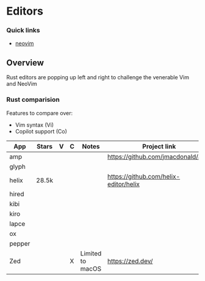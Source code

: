 # Editors

### Quick links
* [neovim](newvim/README.md)

## Overview
Rust editors are popping up left and right to challenge the venerable Vim and NeoVim

### Rust comparision
Features to compare over:
* Vim syntax (Vi)
* Copilot support (Co)


| App         | Stars | V | C | Notes             | Project link                   |
| ----------- | ----- | - | - | ----------------- | ------------------------------ |
| amp         |       |   |   |                   | https://github.com/jmacdonald/amp |
| glyph       |       |   |   |                   |     |
| helix       | 28.5k |   |   |                   | https://github.com/helix-editor/helix    |
| hired       |       |   |   |                   |     |
| kibi        |       |   |   |                   |     |
| kiro        |       |   |   |                   |     |
| lapce       |       |   |   |                   |     |
| ox          |       |   |   |                   |     |
| pepper      |       |   |   |                   |     |
| Zed         |       |   | X | Limited to macOS  | https://zed.dev/       |

<!-- 
vim: ts=2:sw=2:sts=2
-->
